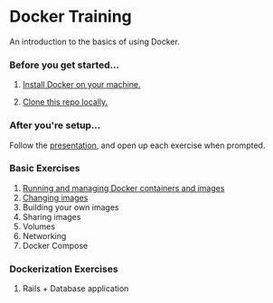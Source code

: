 # Docker Training

An introduction to the basics of using Docker. 

### Before you get started...

1. [Install Docker on your machine.](https://docs.docker.com/engine/installation/)

2. [Clone this repo locally.](https://github.com/delner/docker-training)

### After you're setup...

Follow the [presentation](https://1drv.ms/p/s!AoPSUV0rpt0Ajz1yfx_QLRBjmeqi), and open up each exercise when prompted.

### Basic Exercises

1. [Running and managing Docker containers and images](https://github.com/delner/docker-training/blob/master/exercises/basic/1-running_containers/README.md)
2. [Changing images](https://github.com/delner/docker-training/blob/master/exercises/basic/2-changing_images/README.md)
3. Building your own images
4. Sharing images
5. Volumes
6. Networking
7. Docker Compose

### Dockerization Exercises

1. Rails + Database application